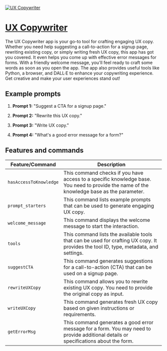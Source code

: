 [![UX Copywriter](https://files.oaiusercontent.com/file-RufwDY7T6byKcnne4jNIGBOj?se=2123-10-16T23%3A59%3A25Z&sp=r&sv=2021-08-06&sr=b&rscc=max-age%3D31536000%2C%20immutable&rscd=attachment%3B%20filename%3Dd9d9157d-cf46-4668-864b-0da078160dbd.png&sig=YwseomiMrqOPERJCX08wLcT7Ut8wVpVbO6Nf5rh4/o8%3D)](https://chat.openai.com/g/g-4VqF5ooPe-ux-copywriter)

# [UX Copywriter](https://chat.openai.com/g/g-4VqF5ooPe-ux-copywriter)

The UX Copywriter app is your go-to tool for crafting engaging UX copy. Whether you need help suggesting a call-to-action for a signup page, rewriting existing copy, or simply writing fresh UX copy, this app has got you covered. It even helps you come up with effective error messages for forms. With a friendly welcome message, you'll feel ready to craft some words as soon as you open the app. The app also provides useful tools like Python, a browser, and DALL·E to enhance your copywriting experience. Get creative and make your user experiences stand out!

## Example prompts

1. **Prompt 1:** "Suggest a CTA for a signup page."

2. **Prompt 2:** "Rewrite this UX copy."

3. **Prompt 3:** "Write UX copy."

4. **Prompt 4:** "What's a good error message for a form?"


## Features and commands

| Feature/Command | Description |
| --- | --- |
| `hasAccessToKnowledge` | This command checks if you have access to a specific knowledge base. You need to provide the name of the knowledge base as the parameter. |
| `prompt_starters` | This command lists example prompts that can be used to generate engaging UX copy. |
| `welcome_message` | This command displays the welcome message to start the interaction. |
| `tools` | This command lists the available tools that can be used for crafting UX copy. It provides the tool ID, type, metadata, and settings. |
| `suggestCTA` | This command generates suggestions for a call-to-action (CTA) that can be used on a signup page.|
| `rewriteUXCopy` | This command allows you to rewrite existing UX copy. You need to provide the original copy as input. |
| `writeUXCopy` | This command generates fresh UX copy based on given instructions or requirements. |
| `getErrorMsg` | This command generates a good error message for a form. You may need to provide additional details or specifications about the form. |